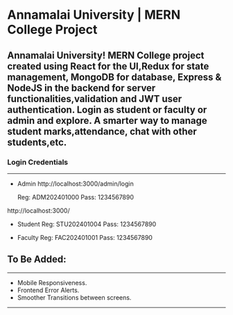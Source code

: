 <h1><b>Annamalai University</b> | MERN College Project </h1>

## Annamalai University! MERN College project created using **React** for the UI,**Redux** for state management, **MongoDB** for database, **Express** & **NodeJS** in the backend for server functionalities,validation and **JWT** user authentication. Login as student or faculty or admin and explore. A smarter way to manage student marks,attendance, chat with other students,etc.

<h3>Login Credentials</h3>
<hr/>

- Admin
http://localhost:3000/admin/login

  Reg: ADM202401000 Pass: 1234567890
  
http://localhost:3000/
- Student
  Reg: STU202401004 Pass: 1234567890

- Faculty
  Reg: FAC202401001 Pass: 1234567890

<h2><b>To Be Added:</b></h2>
<hr/>

- Mobile Responsiveness.
- Frontend Error Alerts.
- Smoother Transitions between screens.
<hr/>
